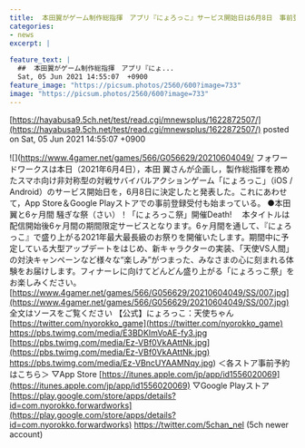 ```yaml
---
title:  本田翼がゲーム制作総指揮　アプリ『にょろっこ』サービス開始日は6月8日　事前登録受付も開始  
categories:
- news
excerpt: |
  
feature_text: |
  ##  本田翼がゲーム制作総指揮　アプリ『にょ...
  Sat, 05 Jun 2021 14:55:07  +0900
feature_image: "https://picsum.photos/2560/600?image=733"
image: "https://picsum.photos/2560/600?image=733"
---
```


[https://hayabusa9.5ch.net/test/read.cgi/mnewsplus/1622872507/](https://hayabusa9.5ch.net/test/read.cgi/mnewsplus/1622872507/)
posted on Sat, 05 Jun 2021 14:55:07  +0900

<!--more-->

![](https://www.4gamer.net/games/566/G056629/20210604049/ フォワードワークスは本日（2021年6月4日），本田 翼さんが企画し，製作総指揮を務めたスマホ向け非対称型の対戦サバイバルアクションゲーム「にょろっこ」（iOS / Android）のサービス開始日を，6月8日に決定したと発表した。これにあわせて，App Store＆Google Playストアでの事前登録受付も始まっている。 ●本田翼と6ヶ月間 騒ぎな祭（さい）！「にょろっこ祭」開催Death! 　本タイトルは配信開始後6ヶ月間の期間限定サービスとなります。6ヶ月間を通して、『にょろっこ』で盛り上がる2021年最大最長級のお祭りを開催いたします。期間中に予定している大型アップデートをはじめ、新キャラクターの実装、「天使VS人間」の対決キャンペーンなど様々な“楽しみ”がつまった、みなさまの心に刻まれる体験をお届けします。フィナーレに向けてどんどん盛り上がる「にょろっこ祭」をお楽しみください。 [https://www.4gamer.net/games/566/G056629/20210604049/SS/007.jpg](https://www.4gamer.net/games/566/G056629/20210604049/SS/007.jpg) 全文はソースをご覧ください 【公式】にょろっこ：天使ちゃん [https://twitter.com/nyorokko_game](https://twitter.com/nyorokko_game) https://pbs.twimg.com/media/E3BDKImVoAE-fy3.jpg [https://pbs.twimg.com/media/Ez-VBf0VkAAttNk.jpg](https://pbs.twimg.com/media/Ez-VBf0VkAAttNk.jpg) https://pbs.twimg.com/media/Ez-VBncUYAAMNqy.jpg) ＜各ストア事前予約はこちら＞ ▽App Store [https://itunes.apple.com/jp/app/id1556020069](https://itunes.apple.com/jp/app/id1556020069) ▽Google Playストア [https://play.google.com/store/apps/details?id=com.nyorokko.forwardworks](https://play.google.com/store/apps/details?id=com.nyorokko.forwardworks) https://twitter.com/5chan_nel (5ch newer account)
